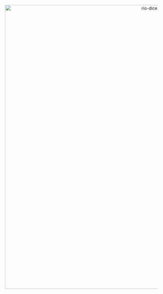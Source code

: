 <div align="center">
<img width="936" alt="rio-dice" src="https://user-images.githubusercontent.com/114028212/200374138-143b06ee-3a05-4204-b6fd-777b3bd05714.png">
</div>
